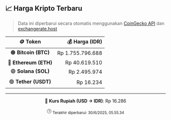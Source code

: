 

<!-- HARGA_KRIPTO -->
## 📈 Harga Kripto Terbaru

> Data ini diperbarui secara otomatis menggunakan [CoinGecko API](https://www.coingecko.com/) dan [exchangerate.host](https://exchangerate.host/)

<div align="center">

| 🪙 Token | 💰 Harga (IDR) |
|:------:|---------------:|
| 🟠 **Bitcoin (BTC)**   | Rp 1.755.796.688 |
| 🔵 **Ethereum (ETH)**  | Rp 40.619.510 |
| 🟣 **Solana (SOL)**    | Rp 2.495.974 |
| 🟢 **Tether (USDT)**   | Rp 16.234 |

---

💱 **Kurs Rupiah (USD → IDR)**: Rp 16.286

🕒 <sub>Terakhir diperbarui: 30/6/2025, 05.55.34</sub>

</div>
<!-- /HARGA_KRIPTO -->
